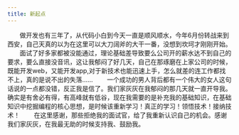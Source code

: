```yaml
---
title: 新起点
---
```

&nbsp;&nbsp;&nbsp;&nbsp;&nbsp;&nbsp;&nbsp;做开发也有三年了，从代码小白到今天一直是顺风顺水，今年6月份转战来到西安，自己天真的以为在这里可以大刀阔斧的大干一番，没想到坎坷才刚刚开始。
&nbsp;&nbsp;&nbsp;&nbsp;&nbsp;&nbsp;&nbsp;面试了好多家都被没能通过，理论基础差导致要么公司开的薪水达不到自己的要求，要么直接没音讯，这让我郁闷了好几天，自己在那琢磨在上家公司的时候，既能开发web，又能开发app,对于新技术也能迅速上手，怎么就差的连工作都找不上，真的是说不出的失落……
&nbsp;&nbsp;&nbsp;&nbsp;&nbsp;&nbsp;&nbsp;一个成功的男人背后都有一个伟大的女人这句话说的一点都没错，反正我是信了。我们家灰灰在我郁闷的那几天就一直开导我。确实是有舍必有得，有高峰就有低谷，现在我需要的是补充我的基础知识，在基础知识中挖掘编程的核心思想，是时候该重新学习！真正的学习！领悟技术！接纳技术！
&nbsp;&nbsp;&nbsp;&nbsp;&nbsp;&nbsp;&nbsp;在这里感谢，那些拒绝我的面试官，给了我重新认识自己的机会。感谢我们家灰灰，在我最无助的时候支持我、鼓励我。
